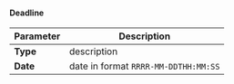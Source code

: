 #### Deadline
| Parameter | Description |
| ----------- | ----------- |
| **Type** | description |
| **Date** | date in format `RRRR-MM-DDTHH:MM:SS` |